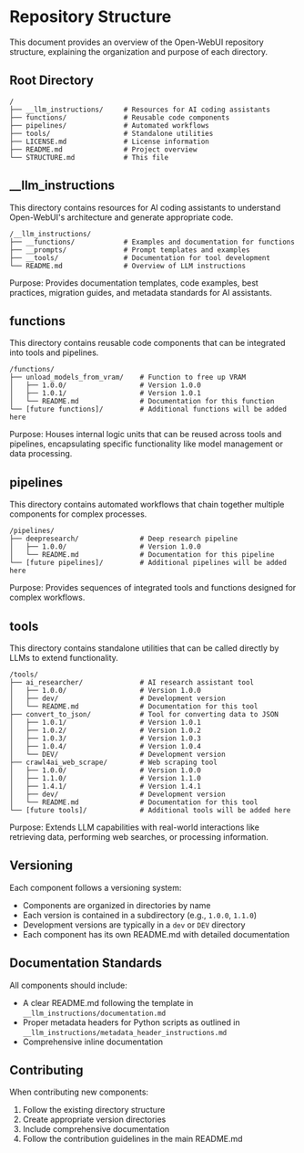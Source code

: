 # Repository Structure

This document provides an overview of the Open-WebUI repository structure, explaining the organization and purpose of each directory.

## Root Directory

```
/
├── __llm_instructions/     # Resources for AI coding assistants
├── functions/              # Reusable code components
├── pipelines/              # Automated workflows
├── tools/                  # Standalone utilities
├── LICENSE.md              # License information
├── README.md               # Project overview
└── STRUCTURE.md            # This file
```

## __llm_instructions

This directory contains resources for AI coding assistants to understand Open-WebUI's architecture and generate appropriate code.

```
/__llm_instructions/
├── __functions/            # Examples and documentation for functions
├── __prompts/              # Prompt templates and examples
├── __tools/                # Documentation for tool development
└── README.md               # Overview of LLM instructions
```

Purpose: Provides documentation templates, code examples, best practices, migration guides, and metadata standards for AI assistants.

## functions

This directory contains reusable code components that can be integrated into tools and pipelines.

```
/functions/
├── unload_models_from_vram/    # Function to free up VRAM
│   ├── 1.0.0/                  # Version 1.0.0
│   ├── 1.0.1/                  # Version 1.0.1
│   └── README.md               # Documentation for this function
└── [future functions]/         # Additional functions will be added here
```

Purpose: Houses internal logic units that can be reused across tools and pipelines, encapsulating specific functionality like model management or data processing.

## pipelines

This directory contains automated workflows that chain together multiple components for complex processes.

```
/pipelines/
├── deepresearch/               # Deep research pipeline
│   ├── 1.0.0/                  # Version 1.0.0
│   └── README.md               # Documentation for this pipeline
└── [future pipelines]/         # Additional pipelines will be added here
```

Purpose: Provides sequences of integrated tools and functions designed for complex workflows.

## tools

This directory contains standalone utilities that can be called directly by LLMs to extend functionality.

```
/tools/
├── ai_researcher/              # AI research assistant tool
│   ├── 1.0.0/                  # Version 1.0.0
│   ├── dev/                    # Development version
│   └── README.md               # Documentation for this tool
├── convert_to_json/            # Tool for converting data to JSON
│   ├── 1.0.1/                  # Version 1.0.1
│   ├── 1.0.2/                  # Version 1.0.2
│   ├── 1.0.3/                  # Version 1.0.3
│   ├── 1.0.4/                  # Version 1.0.4
│   └── DEV/                    # Development version
├── crawl4ai_web_scrape/        # Web scraping tool
│   ├── 1.0.0/                  # Version 1.0.0
│   ├── 1.1.0/                  # Version 1.1.0
│   ├── 1.4.1/                  # Version 1.4.1
│   ├── dev/                    # Development version
│   └── README.md               # Documentation for this tool
└── [future tools]/             # Additional tools will be added here
```

Purpose: Extends LLM capabilities with real-world interactions like retrieving data, performing web searches, or processing information.

## Versioning

Each component follows a versioning system:
- Components are organized in directories by name
- Each version is contained in a subdirectory (e.g., `1.0.0`, `1.1.0`)
- Development versions are typically in a `dev` or `DEV` directory
- Each component has its own README.md with detailed documentation

## Documentation Standards

All components should include:
- A clear README.md following the template in `__llm_instructions/documentation.md`
- Proper metadata headers for Python scripts as outlined in `__llm_instructions/metadata_header_instructions.md`
- Comprehensive inline documentation

## Contributing

When contributing new components:
1. Follow the existing directory structure
2. Create appropriate version directories
3. Include comprehensive documentation
4. Follow the contribution guidelines in the main README.md
